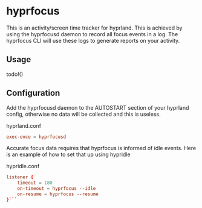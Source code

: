 # hyprfocus
This is an activity/screen time tracker for hyprland.
This is achieved by using the hyprfocusd daemon to record all focus events in a log.
The hyprfocus CLI will use these logs to generate reports on your activity.

## Usage

todo!()

## Configuration

Add the hyprfocusd daemon to the AUTOSTART section of your hyprland config, otherwise no data will be collected and this is useless.

hyprland.conf
``` conf
exec-once = hyprfocusd
```

Accurate focus data requires that hyprfocus is informed of idle events. Here is an example of how to set that up using hypridle

hypridle.conf
``` conf
listener {
    timeout = 180
    on-timeout = hyprfocus --idle
    on-resume = hyprfocus --resume
}```

